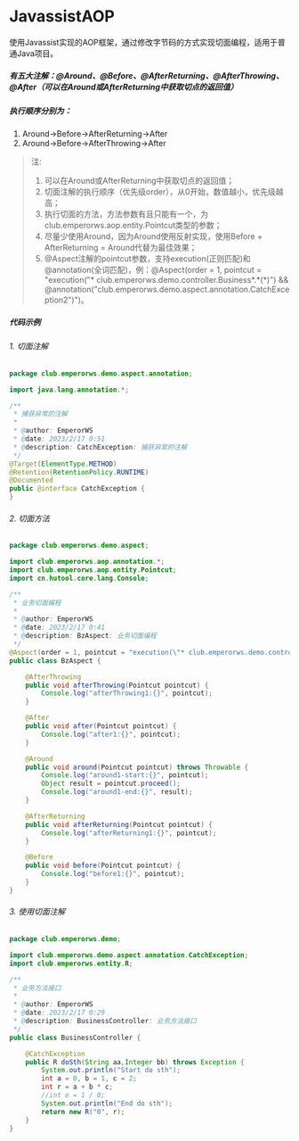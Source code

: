 # JavassistAOP
使用Javassist实现的AOP框架，通过修改字节码的方式实现切面编程，适用于普通Java项目。

##### 有五大注解：@Around、@Before、@AfterReturning、@AfterThrowing、@After（可以在Around或AfterReturning中获取切点的返回值）

##### 执行顺序分别为：
1. Around->Before->AfterReturning->After
2. Around->Before->AfterThrowing->After

> 注:
> 1. 可以在Around或AfterReturning中获取切点的返回值；
> 2. 切面注解的执行顺序（优先级order），从0开始，数值越小，优先级越高；
> 3. 执行切面的方法，方法参数有且只能有一个，为club.emperorws.aop.entity.Pointcut类型的参数；
> 4. 尽量少使用Around，因为Around使用反射实现，使用Before + AfterReturning = Around代替为最佳效果；
> 5. @Aspect注解的pointcut参数，支持execution(正则匹配)和@annotation(全词匹配)，例：@Aspect(order = 1, pointcut = "execution(\"* club.emperorws.demo.controller.Business*.\*(*)\") && @annotation(\"club.emperorws.demo.aspect.annotation.CatchException2\")")。

##### 代码示例

###### 1. 切面注解
```java
package club.emperorws.demo.aspect.annotation;

import java.lang.annotation.*;

/**
 * 捕获异常的注解
 *
 * @author: EmperorWS
 * @date: 2023/2/17 0:51
 * @description: CatchException: 捕获异常的注解
 */
@Target(ElementType.METHOD)
@Retention(RetentionPolicy.RUNTIME)
@Documented
public @interface CatchException {
}
```

###### 2. 切面方法
```java
package club.emperorws.demo.aspect;

import club.emperorws.aop.annotation.*;
import club.emperorws.aop.entity.Pointcut;
import cn.hutool.core.lang.Console;

/**
 * 业务切面编程
 *
 * @author: EmperorWS
 * @date: 2023/2/17 0:41
 * @description: BzAspect: 业务切面编程
 */
@Aspect(order = 1, pointcut = "execution(\"* club.emperorws.demo.controller.Business*.*(*)\") && @annotation(\"club.emperorws.demo.aspect.annotation.CatchException2\")")
public class BzAspect {

    @AfterThrowing
    public void afterThrowing(Pointcut pointcut) {
        Console.log("afterThrowing1:{}", pointcut);
    }

    @After
    public void after(Pointcut pointcut) {
        Console.log("after1:{}", pointcut);
    }

    @Around
    public void around(Pointcut pointcut) throws Throwable {
        Console.log("around1-start:{}", pointcut);
        Object result = pointcut.proceed();
        Console.log("around1-end:{}", result);
    }

    @AfterReturning
    public void afterReturning(Pointcut pointcut) {
        Console.log("afterReturning1:{}", pointcut);
    }

    @Before
    public void before(Pointcut pointcut) {
        Console.log("before1:{}", pointcut);
    }
}
```
###### 3. 使用切面注解
```java
package club.emperorws.demo;

import club.emperorws.demo.aspect.annotation.CatchException;
import club.emperorws.entity.R;

/**
 * 业务方法接口
 *
 * @author: EmperorWS
 * @date: 2023/2/17 0:29
 * @description: BusinessController: 业务方法接口
 */
public class BusinessController {

    @CatchException
    public R doSth(String aa,Integer bb) throws Exception {
        System.out.println("Start do sth");
        int a = 0, b = 1, c = 2;
        int r = a + b * c;
        //int e = 1 / 0;
        System.out.println("End do sth");
        return new R("0", r);
    }
}
```
